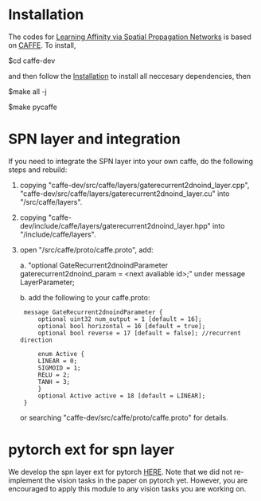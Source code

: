 # Installation
The codes for [Learning Affinity via Spatial Propagation Networks](https://papers.nips.cc/paper/6750-learning-affinity-via-spatial-propagation-networks.pdf) is based on [CAFFE](http://caffe.berkeleyvision.org/). To install, 

$cd caffe-dev 

and then follow the [Installation](http://caffe.berkeleyvision.org/installation.html) to install all neccesary dependencies, then 

$make all -j

$make pycaffe


# SPN layer and integration
If you need to integrate the SPN layer into your own caffe, do the following steps and rebuild:

1. copying "caffe-dev/src/caffe/layers/gaterecurrent2dnoind_layer.cpp", "caffe-dev/src/caffe/layers/gaterecurrent2dnoind_layer.cu" into "<your caffe root>/src/caffe/layers".

2. copying "caffe-dev/include/caffe/layers/gaterecurrent2dnoind_layer.hpp" into "<your caffe root>/include/caffe/layers".

3. open "<your caffe root>/src/caffe/proto/caffe.proto", add:

	a. "optional GateRecurrent2dnoindParameter gaterecurrent2dnoind_param = \<next avaliable id\>;" under message LayerParameter;
	
    b. add the following to your caffe.proto:
    
    	message GateRecurrent2dnoindParameter {
            optional uint32 num_output = 1 [default = 16]; 
            optional bool horizontal = 16 [default = true];
            optional bool reverse = 17 [default = false]; //recurrent direction

            enum Active {
            LINEAR = 0; 
            SIGMOID = 1; 
            RELU = 2; 
            TANH = 3; 
            }    
            optional Active active = 18 [default = LINEAR];
        }
    or searching "caffe-dev/src/caffe/proto/caffe.proto" for details.

# pytorch ext for spn layer
We develop the spn layer ext for pytorch [HERE](https://github.com/Liusifei/pytorch_spn.git). Note that we did not re-implement the vision tasks in the paper on pytorch yet. However, you are encouraged to apply this module to any vision tasks you are working on.
